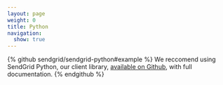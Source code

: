 ```yaml
---
layout: page
weight: 0
title: Python
navigation:
  show: true
---
```


{% github sendgrid/sendgrid-python#example %}
We reccomend using SendGrid Python, our client library, <a href="https://github.com/sendgrid/sendgrid-python">available on Github</a>, with full documentation.
{% endgithub %}